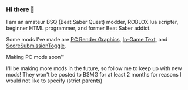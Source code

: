 ### Hi there 👋

I am an amateur BSQ (Beat Saber Quest) modder, ROBLOX lua scripter, beginner HTML programmer, and former Beat Saber addict.

Some mods I've made are [PC Render Graphics](https://github.com/CGray1234/Quest-PC-Render-Graphics), [In-Game Text](https://github.com/CGray1234/InGameText), and [ScoreSubmissionToggle](https://github.com/CGray1234/ScoreSubmissionToggle-QMOD).

Making PC mods soon™

I'll be making more mods in the future, so follow me to keep up with new mods! They won't be posted to BSMG for at least 2 months for reasons I would not like to specify (strict parents)

<!--
**CGray1234/CGray1234** is a ✨ _special_ ✨ repository because its `README.md` (this file) appears on your GitHub profile.

Here are some ideas to get you started:

- 🔭 I’m currently working on ...
- 🌱 I’m currently learning ...
- 👯 I’m looking to collaborate on ...
- 🤔 I’m looking for help with ...
- 💬 Ask me about ...
- 📫 How to reach me: ...
- 😄 Pronouns: ...
- ⚡ Fun fact: ...
-->
